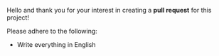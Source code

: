 Hello and thank you for your interest in creating a **pull request** for this project!

Please adhere to the following:
* Write everything in English
